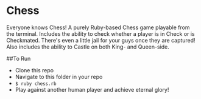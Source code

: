 Chess
=====

Everyone knows Chess! A purely Ruby-based Chess game playable from the terminal. Includes the ability to check whether a player is in Check or is Checkmated.  There's even a little jail for your guys once they are captured!  Also includes the ability to Castle on both King- and Queen-side.

##To Run
* Clone this repo
* Navigate to this folder in your repo
* ``$ ruby chess.rb``
* Play against another human player and achieve eternal glory!
